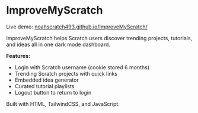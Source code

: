# ImproveMyScratch

Live demo: [noahscratch493.github.io/ImproveMyScratch/](https://noahscratch493.github.io/ImproveMyScratch/)

ImproveMyScratch helps Scratch users discover trending projects, tutorials, and ideas all in one dark mode dashboard.

**Features:**

* Login with Scratch username (cookie stored 6 months)
* Trending Scratch projects with quick links
* Embedded idea generator
* Curated tutorial playlists
* Logout button to return to login

Built with HTML, TailwindCSS, and JavaScript.
